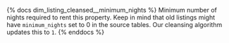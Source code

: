{% docs dim_listing_cleansed__minimum_nights %}
Minimum number of nights required to rent this property. 
Keep in mind that old listings might have `minimum_nights` set 
to 0 in the source tables. Our cleansing algorithm updates this to `1`.
{% enddocs %}
